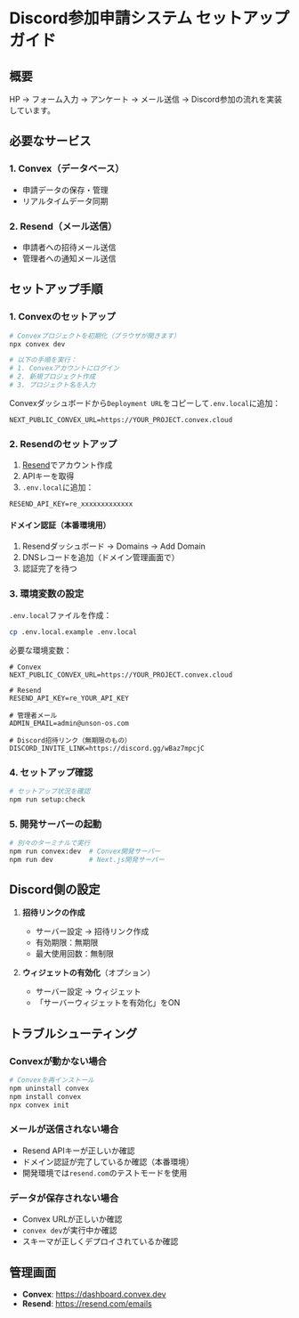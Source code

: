 # Discord参加申請システム セットアップガイド

## 概要
HP → フォーム入力 → アンケート → メール送信 → Discord参加の流れを実装しています。

## 必要なサービス

### 1. Convex（データベース）
- 申請データの保存・管理
- リアルタイムデータ同期

### 2. Resend（メール送信）
- 申請者への招待メール送信
- 管理者への通知メール送信

## セットアップ手順

### 1. Convexのセットアップ

```bash
# Convexプロジェクトを初期化（ブラウザが開きます）
npx convex dev

# 以下の手順を実行：
# 1. Convexアカウントにログイン
# 2. 新規プロジェクト作成
# 3. プロジェクト名を入力
```

Convexダッシュボードから`Deployment URL`をコピーして`.env.local`に追加：
```
NEXT_PUBLIC_CONVEX_URL=https://YOUR_PROJECT.convex.cloud
```

### 2. Resendのセットアップ

1. [Resend](https://resend.com)でアカウント作成
2. APIキーを取得
3. `.env.local`に追加：
```
RESEND_API_KEY=re_xxxxxxxxxxxxx
```

#### ドメイン認証（本番環境用）
1. Resendダッシュボード → Domains → Add Domain
2. DNSレコードを追加（ドメイン管理画面で）
3. 認証完了を待つ

### 3. 環境変数の設定

`.env.local`ファイルを作成：
```bash
cp .env.local.example .env.local
```

必要な環境変数：
```
# Convex
NEXT_PUBLIC_CONVEX_URL=https://YOUR_PROJECT.convex.cloud

# Resend
RESEND_API_KEY=re_YOUR_API_KEY

# 管理者メール
ADMIN_EMAIL=admin@unson-os.com

# Discord招待リンク（無期限のもの）
DISCORD_INVITE_LINK=https://discord.gg/wBaz7mpcjC
```

### 4. セットアップ確認

```bash
# セットアップ状況を確認
npm run setup:check
```

### 5. 開発サーバーの起動

```bash
# 別々のターミナルで実行
npm run convex:dev  # Convex開発サーバー
npm run dev         # Next.js開発サーバー
```

## Discord側の設定

1. **招待リンクの作成**
   - サーバー設定 → 招待リンク作成
   - 有効期限：無期限
   - 最大使用回数：無制限

2. **ウィジェットの有効化**（オプション）
   - サーバー設定 → ウィジェット
   - 「サーバーウィジェットを有効化」をON

## トラブルシューティング

### Convexが動かない場合
```bash
# Convexを再インストール
npm uninstall convex
npm install convex
npx convex init
```

### メールが送信されない場合
- Resend APIキーが正しいか確認
- ドメイン認証が完了しているか確認（本番環境）
- 開発環境では`resend.com`のテストモードを使用

### データが保存されない場合
- Convex URLが正しいか確認
- `convex dev`が実行中か確認
- スキーマが正しくデプロイされているか確認

## 管理画面

- **Convex**: https://dashboard.convex.dev
- **Resend**: https://resend.com/emails